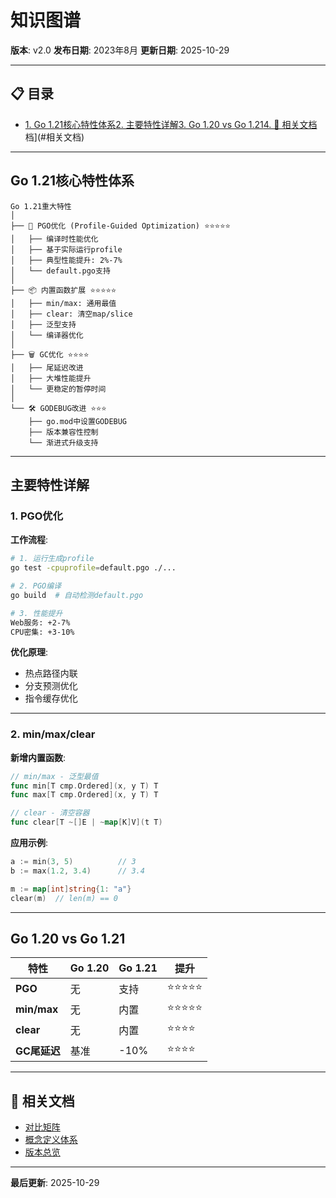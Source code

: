 # 知识图谱

**版本**: v2.0
**发布日期**: 2023年8月
**更新日期**: 2025-10-29

---

## 📋 目录

- [1. Go 1.21核心特性体系](#1.-go-1.21核心特性体系)[2. 主要特性详解](#2.-主要特性详解)[3. Go 1.20 vs Go 1.21](#3.-go-1.20-vs-go-1.21)[4. 🔗 相关文档](#4.-相关文档)档](#相关文档)

---

## Go 1.21核心特性体系

```text
Go 1.21重大特性
│
├── 🚀 PGO优化 (Profile-Guided Optimization) ⭐⭐⭐⭐⭐
│   ├── 编译时性能优化
│   ├── 基于实际运行profile
│   ├── 典型性能提升: 2%-7%
│   └── default.pgo支持
│
├── 📦 内置函数扩展 ⭐⭐⭐⭐⭐
│   ├── min/max: 通用最值
│   ├── clear: 清空map/slice
│   ├── 泛型支持
│   └── 编译器优化
│
├── 🗑️ GC优化 ⭐⭐⭐⭐
│   ├── 尾延迟改进
│   ├── 大堆性能提升
│   └── 更稳定的暂停时间
│
└── 🛠️ GODEBUG改进 ⭐⭐⭐
    ├── go.mod中设置GODEBUG
    ├── 版本兼容性控制
    └── 渐进式升级支持
```

---

## 主要特性详解

### 1. PGO优化

**工作流程**:

```bash
# 1. 运行生成profile
go test -cpuprofile=default.pgo ./...

# 2. PGO编译
go build  # 自动检测default.pgo

# 3. 性能提升
Web服务: +2-7%
CPU密集: +3-10%
```

**优化原理**:

- 热点路径内联
- 分支预测优化
- 指令缓存优化

---

### 2. min/max/clear

**新增内置函数**:

```go
// min/max - 泛型最值
func min[T cmp.Ordered](x, y T) T
func max[T cmp.Ordered](x, y T) T

// clear - 清空容器
func clear[T ~[]E | ~map[K]V](t T)
```

**应用示例**:

```go
a := min(3, 5)          // 3
b := max(1.2, 3.4)      // 3.4

m := map[int]string{1: "a"}
clear(m)  // len(m) == 0
```

---

## Go 1.20 vs Go 1.21

| 特性 | Go 1.20 | Go 1.21 | 提升 |
|------|---------|---------|------|
| **PGO** | 无 | 支持 | ⭐⭐⭐⭐⭐ |
| **min/max** | 无 | 内置 | ⭐⭐⭐⭐⭐ |
| **clear** | 无 | 内置 | ⭐⭐⭐⭐ |
| **GC尾延迟** | 基准 | -10% | ⭐⭐⭐⭐ |

---

## 🔗 相关文档

- [对比矩阵](./00-对比矩阵.md)
- [概念定义体系](./00-概念定义体系.md)
- [版本总览](../00-知识图谱.md)

---

**最后更新**: 2025-10-29
